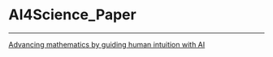 # AI4Science_Paper
----
[Advancing mathematics by guiding human intuition with AI](https://www.deepmind.com/publications/advancing-mathematics-by-guiding-human-intuition-with-ai)

